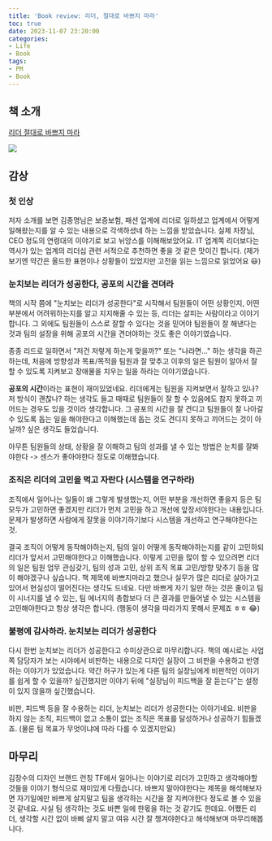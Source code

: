 ```yaml
---
title: 'Book review: 리더, 절대로 바쁘지 마라'
toc: true
date: 2023-11-07 23:20:00
categories:
- Life
- Book
tags:
- PM
- Book
---
```


##  책 소개

[리더 절대로 바쁘지 마라](https://product.kyobobook.co.kr/detail/S000001047317)

![](https://contents.kyobobook.co.kr/sih/fit-in/458x0/pdt/9788967440138.jpg)


## 감상

### 첫 인상

저자 소개를 보면 김종명님은 보증보험, 패션 업계에 리더로 일하셨고 업계에서 어떻게 일해왔는지를 알 수 있는 내용으로 각색하셨네 하는 느낌을 받았습니다.
실제 차장님, CEO 정도의 연령대의 이야기로 보고 뉘앙스를 이해해보았어요.
IT 업계쪽 리더보다는 역사가 있는 업계의 리더십 관련 서적으로 추천하면 좋을 것 같은 맛이긴 합니다.
(제가 보기엔 약간은 올드한 표현이나 상황들이 있었지만 고전을 읽는 느낌으로 읽었어요 😃)

### 눈치보는 리더가 성공한다, 공포의 시간을 견뎌라

책의 시작 쯤에 "눈치보는 리더가 성공한다"로 시작해서 팀원들이 어떤 상황인지, 어떤 부분에서 어려워하는지를 알고 지지해줄 수 있는 등, 리더는 살피는 사람이라고 이야기합니다.
그 외에도 팀원들이 스스로 잘할 수 있다는 것을 믿어야 팀원들이 잘 해낸다는 것과 팀의 설장을 위해 공포의 시간을 견뎌야하는 것도 좋은 이야기였습니다.

종종 리드로 일하면서 "저건 저렇게 하는게 맞을까?" 또는 "나라면..." 하는 생각을 하곤하는데,
처음에 방향성과 목표/목적을 팀원과 잘 맞추고 이후의 일은 팀원이 알아서 잘 할 수 있도록 지켜보고 장애물을 치우는 일을 하라는 이야기였습니다.

**공포의 시간**이라는 표현이 재미있었네요.
리더에게는 팀원을 지켜보면서 잘하고 있나? 저 방식이 괜찮나? 하는 생각도 들고 때때로 팀원들이 잘 할 수 있음에도 참지 못하고 끼어드는 경우도 있을 것이라 생각합니다.
그 공포의 시간을 잘 견디고 팀원들이 잘 나아갈 수 있도록 돕는 일을 해야한다고 이해했는데 돕는 것도 견디지 못하고 끼어드는 것이 아닐까? 싶은 생각도 들었습니다.

아무튼 팀원들의 상태, 상황을 잘 이해하고 팀의 성과를 낼 수 있는 방법은 눈치를 잘봐야한다 -> 센스가 좋아야한다 정도로 이해했습니다.

### 조직은 리더의 고민을 먹고 자란다 (시스템을 연구하라)

조직에서 일어나는 일들이 왜 그렇게 발생했는지, 어떤 부분을 개선하면 좋을지 등은 팀 모두가 고민하면 좋겠지만
리더가 먼저 고민을 하고 개선에 앞장서야한다는 내용입니다. 문제가 발생하면 사람에게 잘못을 이야기하기보다 시스템을 개선하고 연구해야한다는 것.

결국 조직이 어떻게 동작해야하는지, 팀의 일이 어떻게 동작해야하는지를 같이 고민하되 리더가 앞서서 고민해야한다고 이해했습니다.
이렇게 고민을 많이 할 수 있으려면 리더의 일은 팀원 업무 관심갖기, 팀의 성과 고민, 상위 조직 목표 고민/방향 맞추기 등을 많이 해야겠구나 싶습니다.
책 제목에 바쁘지마라고 했으나 실무가 많은 리더로 살아가고 있어서 현실성이 떨어진다는 생각도 드네요.
다만 바쁘게 자기 일만 하는 것은 줄이고 팀이 시너지를 낼 수 있는, 팀 에너지의 총합보다 더 큰 결과를 만들어낼 수 있는 시스템을 고민해야한다고 항상 생각은 합니다.
(행동이 생각을 따라가지 못해서 문제죠 ㅎㅎ 😂)

### 불평에 감사하라. 눈치보는 리더가 성공한다

다시 한번 눈치보는 리더가 성공한다고 수미상관으로 마무리합니다.
책의 예시로는 사업쪽 담당자가 보는 시야에서 비판하는 내용으로 디자인 실장이 그 비판을 수용하고 반영하는 이야기가 있었습니다.
약간 허구가 있는게 다른 팀의 실장님에게 비판적인 이야기를 쉽게 할 수 있을까? 싶긴했지만 이야기 뒤에 "실장님이 피드백을 잘 듣는다"는 설정이 있지 않을까 싶긴했습니다.

비판, 피드백 등을 잘 수용하는 리더, 눈치보는 리더가 성공한다는 이야기네요.
비판을 하지 않는 조직, 피드백이 없고 소통이 없는 조직은 목표를 달성하거나 성공하기 힘들겠죠. (물론 팀 목표가 무엇이냐에 따라 다를 수 있겠지만요)


## 마무리

김장수의 디자인 브랜드 런칭 TF에서 일어나는 이야기로 리더가 고민하고 생각해야할 것들을 이야기 형식으로 재미있게 다뤘습니다.
바쁘지 말아야한다는 제목을 해석해보자면 자기일에만 바쁘게 살지말고 팀을 생각하는 시간을 잘 지켜야한다 정도로 볼 수 있을 것 같네요.
사실 팀 생각하는 것도 바쁜 일에 한몫을 하는 것 같기도 한데요. 어쨌든 리더, 생각할 시간 없이 바삐 살지 말고 여유 시간 잘 챙겨야한다고 해석해보며 마무리해봅니다.
